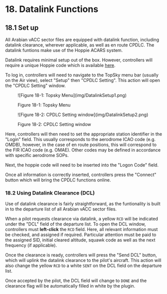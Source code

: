 # 18. Datalink Functions
## 18.1 Set up
All Arabian vACC sector files are equipped with datalink function, including datalink clearance, wherever applicable, as well as en route CPDLC. The datalink funtions make use of the Hoppie ACARS system.

Datalink requires minimal setup out of the box. However, controllers will require a unique Hoppie code which is available [here](https://www.hoppie.nl/acars/).

To log in, controllers will need to navigate to the TopSky menu bar (usually on the Air view), select "Setup" then "CPDLC Setting". This action will open the "CPDLC Setting" window. 

<figure markdown>
![Figure 18-1: Topsky Menu](img/DatalinkSetup1.png)
</figure>
<figure markdown>
  <figcaption>Figure 18-1: Topsky Menu</figcaption>
</figure>

<figure markdown>
![Figure 18-2: CPDLC Setting window](img/DatalinkSetup2.png)
</figure>
<figure markdown>
  <figcaption>Figure 18-2: CPDLC Setting window</figcaption>
</figure>

Here, controllers will then need to set the appropriate station identifier in the "Login" field. This usually corresponds to the aerodrome ICAO code (e.g. OMDB), however, in the case of en route positions, this will correspond to the FIR ICAO code (e.g. OMAE). Other codes may be defined in accordance with specific aerodrome SOPs.

Next, the hoppie code will need to be inserted into the "Logon Code" field.

Once all information is correctly inserted, controllers press the "Connect" button which will bring the CPDLC functions online.

### 18.2 Using Datalink Clearance (DCL)
Use of datalink clearance is fairly straightforward, as the funtionality is built in to the departure list of all Arabian vACC sector files.

When a pilot requests clearance via datalink, a yellow `RCD` will be indicated under the "DCL" field of the departure list. To open the DCL window, controllers must **left-click** the `RCD` field. Here, all relevant information must be checked, and assigned if required. Particular attention must be paid to the assigned SID, initial cleared altitude, squawk code as well as the next frequency (if applicable).

Once the clearance is ready, controllers will press the "Send DCL" button, which will uplink the datalink clearance to the pilot's aircraft. This action will also change the yellow `RCD` to a white `SENT` on the DCL field on the departure list.

Once accepted by the pilot, the DCL field will change to `DONE` and the clearance flag will be automatically filled in white by the plugin.